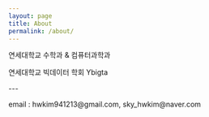 ```yaml
---
layout: page
title: About
permalink: /about/
---
```


<p>연세대학교 수학과 & 컴퓨터과학과 </p>
<p>연세대학교 빅데이터 학회 Ybigta</p>
<p>---</p>

<p>email : hwkim941213@gmail.com, sky_hwkim@naver.com</p>
